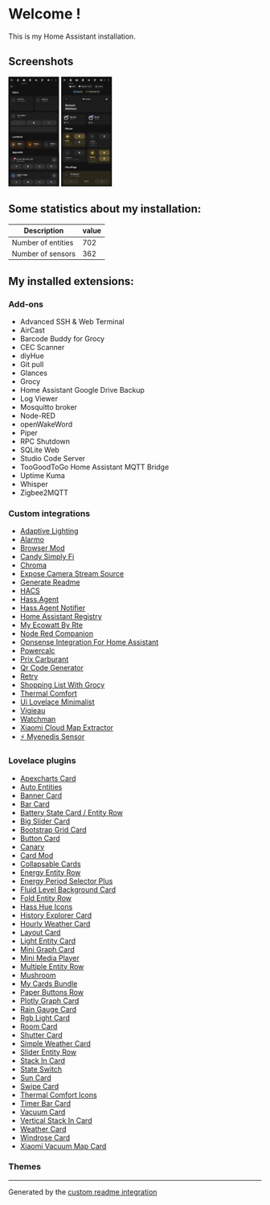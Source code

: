 # Welcome !

This is my Home Assistant installation.

## Screenshots

<img src="screenshots/home_assistant_dashboard_home.png" alt="image" style="width:20%;height:auto;">

<img src="screenshots/home_assistant_dashboard_living_room.png" alt="image" style="width:20%;height:auto;">

## Some statistics about my installation:

Description | value
-- | --
Number of entities | 702
Number of sensors | 362


## My installed extensions:

### Add-ons
- Advanced SSH & Web Terminal
- AirCast
- Barcode Buddy for Grocy
- CEC Scanner
- diyHue
- Git pull
- Glances
- Grocy
- Home Assistant Google Drive Backup
- Log Viewer
- Mosquitto broker
- Node-RED
- openWakeWord
- Piper
- RPC Shutdown
- SQLite Web
- Studio Code Server
- TooGoodToGo Home Assistant MQTT Bridge
- Uptime Kuma
- Whisper
- Zigbee2MQTT

### Custom integrations
- [Adaptive Lighting](https://github.com/basnijholt/adaptive-lighting)
- [Alarmo](https://github.com/nielsfaber/alarmo)
- [Browser Mod](https://github.com/thomasloven/hass-browser_mod)
- [Candy Simply Fi](https://github.com/ofalvai/home-assistant-candy)
- [Chroma](https://github.com/Vaskivskyi/ha-chroma)
- [Expose Camera Stream Source](https://github.com/felipecrs/hass-expose-camera-stream-source)
- [Generate Readme](https://github.com/custom-components/readme)
- [HACS](https://github.com/hacs/integration)
- [Hass.Agent](https://github.com/LAB02-Research/HASS.Agent-Integration)
- [Hass.Agent Notifier](https://github.com/LAB02-Research/HASS.Agent-Notifier)
- [Home Assistant Registry](https://github.com/amosyuen/ha-registry)
- [My Ecowatt By Rte](https://github.com/kamaradclimber/rte-ecowatt)
- [Node Red Companion](https://github.com/zachowj/hass-node-red)
- [Opnsense Integration For Home Assistant](https://github.com/travisghansen/hass-opnsense)
- [Powercalc](https://github.com/bramstroker/homeassistant-powercalc)
- [Prix Carburant](https://github.com/Aohzan/hass-prixcarburant)
- [Qr Code Generator](https://github.com/DeerMaximum/QR-Code-Generator)
- [Retry](https://github.com/amitfin/retry)
- [Shopping List With Grocy](https://github.com/Anrolosia/Shopping-List-with-Grocy)
- [Thermal Comfort](https://github.com/dolezsa/thermal_comfort)
- [Ui Lovelace Minimalist](https://github.com/UI-Lovelace-Minimalist/UI)
- [Vigieau](https://github.com/kamaradclimber/vigieau)
- [Watchman](https://github.com/dummylabs/thewatchman)
- [Xiaomi Cloud Map Extractor](https://github.com/PiotrMachowski/Home-Assistant-custom-components-Xiaomi-Cloud-Map-Extractor)
- [⚡ Myenedis Sensor](https://github.com/saniho/apiEnedis)

### Lovelace plugins
- [Apexcharts Card](https://github.com/RomRider/apexcharts-card)
- [Auto Entities](https://github.com/thomasloven/lovelace-auto-entities)
- [Banner Card](https://github.com/nervetattoo/banner-card)
- [Bar Card](https://github.com/custom-cards/bar-card)
- [Battery State Card / Entity Row](https://github.com/maxwroc/battery-state-card)
- [Big Slider Card](https://github.com/nicufarmache/lovelace-big-slider-card)
- [Bootstrap Grid Card](https://github.com/ownbee/bootstrap-grid-card)
- [Button Card](https://github.com/custom-cards/button-card)
- [Canary](https://github.com/jcwillox/lovelace-canary)
- [Card Mod](https://github.com/thomasloven/lovelace-card-mod)
- [Collapsable Cards](https://github.com/RossMcMillan92/lovelace-collapsable-cards)
- [Energy Entity Row](https://github.com/zeronounours/lovelace-energy-entity-row)
- [Energy Period Selector Plus](https://github.com/flixlix/energy-period-selector-plus)
- [Fluid Level Background Card](https://github.com/swingerman/lovelace-fluid-level-background-card)
- [Fold Entity Row](https://github.com/thomasloven/lovelace-fold-entity-row)
- [Hass Hue Icons](https://github.com/arallsopp/hass-hue-icons)
- [History Explorer Card](https://github.com/alexarch21/history-explorer-card)
- [Hourly Weather Card](https://github.com/decompil3d/lovelace-hourly-weather)
- [Layout Card](https://github.com/thomasloven/lovelace-layout-card)
- [Light Entity Card](https://github.com/ljmerza/light-entity-card)
- [Mini Graph Card](https://github.com/kalkih/mini-graph-card)
- [Mini Media Player](https://github.com/kalkih/mini-media-player)
- [Multiple Entity Row](https://github.com/benct/lovelace-multiple-entity-row)
- [Mushroom](https://github.com/piitaya/lovelace-mushroom)
- [My Cards Bundle](https://github.com/AnthonMS/my-cards)
- [Paper Buttons Row](https://github.com/jcwillox/lovelace-paper-buttons-row)
- [Plotly Graph Card](https://github.com/dbuezas/lovelace-plotly-graph-card)
- [Rain Gauge Card](https://github.com/t1gr0u/rain-gauge-card)
- [Rgb Light Card](https://github.com/bokub/rgb-light-card)
- [Room Card](https://github.com/marcokreeft87/room-card)
- [Shutter Card](https://github.com/Deejayfool/hass-shutter-card)
- [Simple Weather Card](https://github.com/kalkih/simple-weather-card)
- [Slider Entity Row](https://github.com/thomasloven/lovelace-slider-entity-row)
- [Stack In Card](https://github.com/custom-cards/stack-in-card)
- [State Switch](https://github.com/thomasloven/lovelace-state-switch)
- [Sun Card](https://github.com/AitorDB/home-assistant-sun-card)
- [Swipe Card](https://github.com/bramkragten/swipe-card)
- [Thermal Comfort Icons](https://github.com/rautesamtr/thermal_comfort_icons)
- [Timer Bar Card](https://github.com/rianadon/timer-bar-card)
- [Vacuum Card](https://github.com/denysdovhan/vacuum-card)
- [Vertical Stack In Card](https://github.com/ofekashery/vertical-stack-in-card)
- [Weather Card](https://github.com/bramkragten/weather-card)
- [Windrose Card](https://github.com/aukedejong/lovelace-windrose-card)
- [Xiaomi Vacuum Map Card](https://github.com/PiotrMachowski/lovelace-xiaomi-vacuum-map-card)

### Themes


***

Generated by the [custom readme integration](https://github.com/custom-components/readme)